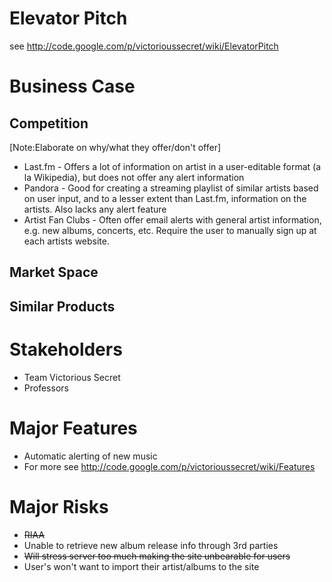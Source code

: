 # Elevator Pitch #
see http://code.google.com/p/victorioussecret/wiki/ElevatorPitch

# Business Case #
## Competition ##
[Note:Elaborate on why/what they offer/don't offer]
  * Last.fm - Offers a lot of information on artist in a user-editable format (a la Wikipedia), but does not offer any alert information
  * Pandora - Good for creating a streaming playlist of similar artists based on user input, and to a lesser extent than Last.fm, information on the artists. Also lacks any alert feature
  * Artist Fan Clubs - Often offer email alerts with general artist information, e.g. new albums, concerts, etc. Require the user to manually sign up at each artists website.


## Market Space ##
## Similar Products ##

# Stakeholders #
  * Team Victorious Secret
  * Professors

# Major Features #
  * Automatic alerting of new music
  * For more see http://code.google.com/p/victorioussecret/wiki/Features

# Major Risks #
  * ~~RIAA~~
  * Unable to retrieve new album release info through 3rd parties
  * ~~Will stress server too much making the site unbearable for users~~
  * User's won't want to import their artist/albums to the site